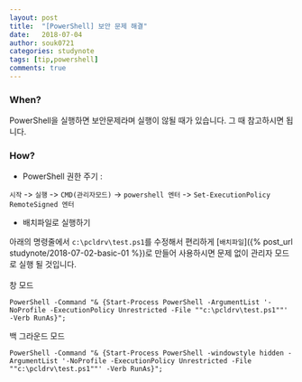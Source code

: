 ```yaml
---
layout: post
title:  "[PowerShell] 보안 문제 해결"
date:   2018-07-04
author: souk0721
categories: studynote
tags: [tip,powershell]
comments: true
---
```



<!-- # 필요 개념
  - `윈도우 작업 스케줄러` : 윈도우에서 사용자가 임의로 지정한 시간 및 방식에 따라서 자동으로 프로그램 및 스크립트를 사용하도록 해주는 윈도우 시스템 도구   -->

### When?
PowerShell을 실행하면 보안문제라며 실행이 않될 때가 있습니다.
그 때 참고하시면 됩니다.
  
### How?
- PowerShell 권한 주기 :

`시작` -> `실행` -> `CMD(관리자모드)` -> `powershell 엔터` -> `Set-ExecutionPolicy RemoteSigned 엔터` 
- 배치파일로 실행하기

아래의 명령줄에서 `c:\pcldrv\test.ps1`를 수정해서 편리하게 [`배치파일`]({% post_url  studynote/2018-07-02-basic-01 %})로 만들어 사용하시면 문제 없이 관리자 모드로 실행 될 것입니다.<br><br>
창 모드
 ```
 PowerShell -Command "& {Start-Process PowerShell -ArgumentList '-NoProfile -ExecutionPolicy Unrestricted -File ""c:\pcldrv\test.ps1""' -Verb RunAs}";
 ```
백 그라운드 모드
 ```
 PowerShell -Command "& {Start-Process PowerShell -windowstyle hidden -ArgumentList '-NoProfile -ExecutionPolicy Unrestricted -File ""c:\pcldrv\test.ps1""' -Verb RunAs}";
 ```

 